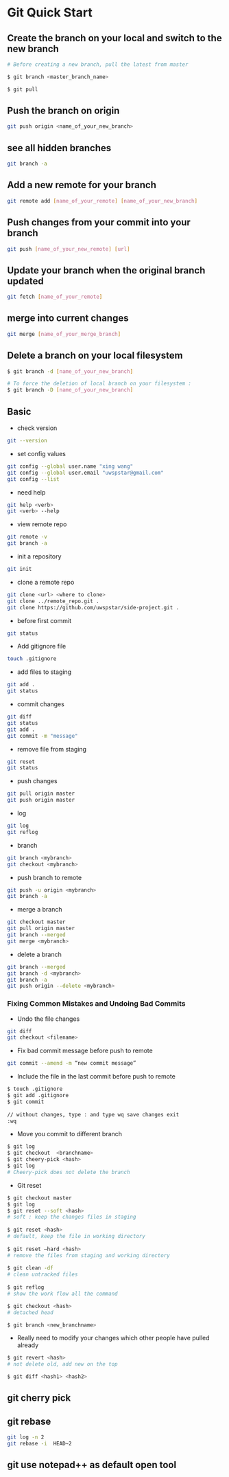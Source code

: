 # Git Quick Start

## Create the branch on your local and switch to the new branch

```bash
# Before creating a new branch, pull the latest from master

$ git branch <master_branch_name>

$ git pull
```

## Push the branch on origin

```bash
git push origin <name_of_your_new_branch>
```

## see all hidden branches

```bash
git branch -a
```

## Add a new remote for your branch

```bash
git remote add [name_of_your_remote] [name_of_your_new_branch]
```

## Push changes from your commit into your branch

```bash
git push [name_of_your_new_remote] [url]
```

## Update your branch when the original branch updated

```bash
git fetch [name_of_your_remote]
```

## merge into current changes

```bash
git merge [name_of_your_merge_branch]
```

## Delete a branch on your local filesystem

```bash
$ git branch -d [name_of_your_new_branch]

# To force the deletion of local branch on your filesystem :
$ git branch -D [name_of_your_new_branch]
```

## Basic

- check version

```bash
git --version
```

- set config values

```bash
git config --global user.name "xing wang"
git config --global user.email "uwspstar@gmail.com"
git config --list
```

- need help

```bash
git help <verb>
git <verb> --help
```

- view remote repo

```bash
git remote -v
git branch -a
```

- init a repository

```bash
git init
```

- clone a remote repo

```bash
git clone <url> <where to clone>
git clone ../remote_repo.git .
git clone https://github.com/uwspstar/side-project.git .
```

- before first commit

```bash
git status
```

- Add gitignore file

```bash
touch .gitignore
```

- add files to staging

```bash
git add .
git status
```

- commit changes

```bash
git diff
git status
git add .
git commit -m "message"
```

- remove file from staging

```bash
git reset
git status
```

- push changes

```bash
git pull origin master
git push origin master
```

- log

```bash
git log
git reflog
```

- branch

```bash
git branch <mybranch>
git checkout <mybranch>
```

- push branch to remote

```bash
git push -u origin <mybranch>
git branch -a
```

- merge a branch

```bash
git checkout master
git pull origin master
git branch --merged
git merge <mybranch>
```

- delete a branch

```bash
git branch --merged
git branch -d <mybranch>
git branch -a
git push origin --delete <mybranch>
```

### Fixing Common Mistakes and Undoing Bad Commits

- Undo the file changes

```bash
git diff
git checkout <filename>
```

- Fix bad commit message before push to remote

```bash
git commit --amend -m “new commit message”
```

- Include the file in the last commit before push to remote

```bash
$ touch .gitignore
$ git add .gitignore
$ git commit
 
// without changes, type : and type wq save changes exit
:wq
```

- Move you commit to different branch

```bash
$ git log
$ git checkout  <branchname>
$ git cheery-pick <hash>
$ git log
# Cheery-pick does not delete the branch
```

- Git reset

```bash
$ git checkout master
$ git log
$ git reset --soft <hash>
# soft : keep the changes files in staging
 
$ git reset <hash>
# default, keep the file in working directory
 
$ git reset –hard <hash>
# remove the files from staging and working directory
 
$ git clean -df
# clean untracked files
 
$ git reflog
# show the work flow all the command

$ git checkout <hash>
# detached head

$ git branch <new_branchname>
```

- Really need to modify your changes which other people have pulled already

```bash
$ git revert <hash>
# not delete old, add new on the top

$ git diff <hash1> <hash2>
```

## git cherry pick

## git rebase

```bash
git log -n 2
git rebase -i  HEAD~2
```

## git use notepad++ as default open tool
